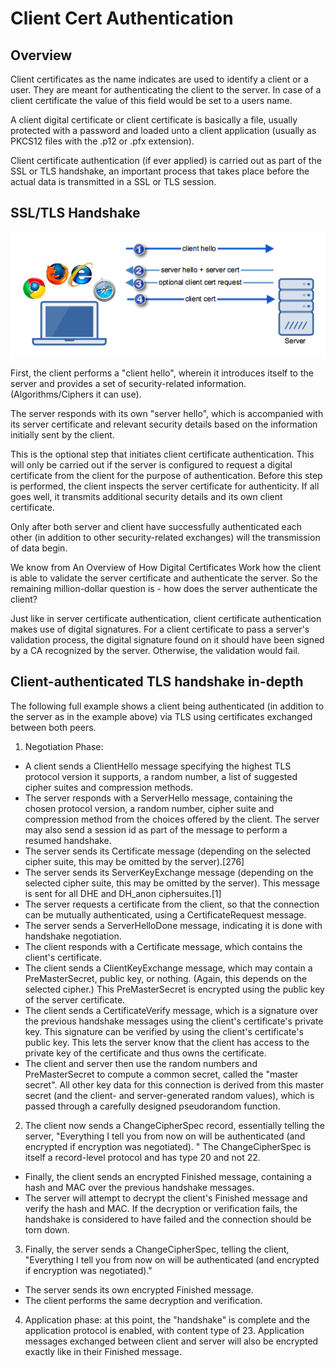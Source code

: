 # Client Cert Authentication
## Overview
Client certificates as the name indicates are used to identify a client or a user. They are meant for authenticating the client to the server. In case of a client certificate the value of this field would be set to a users name.

A client digital certificate or client certificate is basically a file, usually protected with a password and loaded unto a client application (usually as PKCS12 files with the .p12 or .pfx extension).

Client certificate authentication (if ever applied) is carried out as part of the SSL or TLS handshake, an important process that takes place before the actual data is transmitted in a SSL or TLS session.

## SSL/TLS Handshake
![alt text](./assets/ssl_tls_handshake.png)

First, the client performs a "client hello", wherein it introduces itself to the server and provides a set of security-related information. (Algorithms/Ciphers it can use).

The server responds with its own "server hello", which is accompanied with its server certificate and relevant security details based on the information initially sent by the client.

This is the optional step that initiates client certificate authentication. This will only be carried out if the server is configured to request a digital certificate from the client for the purpose of authentication.
Before this step is performed, the client inspects the server certificate for authenticity. If all goes well, it transmits additional security details and its own client certificate.

Only after both server and client have successfully authenticated each other (in addition to other security-related exchanges) will the transmission of data begin.

We know from An Overview of How Digital Certificates Work how the client is able to validate the server certificate and authenticate the server. So the remaining million-dollar question is - how does the server authenticate the client?

Just like in server certificate authentication, client certificate authentication makes use of digital signatures. For a client certificate to pass a server's validation process, the digital signature found on it should have been signed by a CA recognized by the server. Otherwise, the validation would fail.

## Client-authenticated TLS handshake in-depth
The following full example shows a client being authenticated (in addition to the server as in the example above) via TLS using certificates exchanged between both peers.

1. Negotiation Phase:
  * A client sends a ClientHello message specifying the highest TLS protocol version it supports, a random number, a list of suggested cipher suites and compression methods.
  * The server responds with a ServerHello message, containing the chosen protocol version, a random number, cipher suite and compression method from the choices offered by the client. The server may also send a session id as part of the message to perform a resumed handshake.
  * The server sends its Certificate message (depending on the selected cipher suite, this may be omitted by the server).[276]
  * The server sends its ServerKeyExchange message (depending on the selected cipher suite, this may be omitted by the server). This message is sent for all DHE and DH_anon ciphersuites.[1]
  * The server requests a certificate from the client, so that the connection can be mutually authenticated, using a CertificateRequest message.
  * The server sends a ServerHelloDone message, indicating it is done with handshake negotiation.
  * The client responds with a Certificate message, which contains the client's certificate.
  * The client sends a ClientKeyExchange message, which may contain a PreMasterSecret, public key, or nothing. (Again, this depends on the selected cipher.) This PreMasterSecret is encrypted using the public key of the server certificate.
  * The client sends a CertificateVerify message, which is a signature over the previous handshake messages using the client's certificate's private key. This signature can be verified by using the client's certificate's public key. This lets the server know that the client has access to the private key of the certificate and thus owns the certificate.
  * The client and server then use the random numbers and PreMasterSecret to compute a common secret, called the "master secret". All other key data for this connection is derived from this master secret (and the client- and server-generated random values), which is passed through a carefully designed pseudorandom function.

2. The client now sends a ChangeCipherSpec record, essentially telling the server, "Everything I tell you from now on will be authenticated (and encrypted if encryption was negotiated). " The ChangeCipherSpec is itself a record-level protocol and has type 20 and not 22.
  * Finally, the client sends an encrypted Finished message, containing a hash and MAC over the previous handshake messages.
  * The server will attempt to decrypt the client's Finished message and verify the hash and MAC. If the decryption or verification fails, the handshake is considered to have failed and the connection should be torn down.

3. Finally, the server sends a ChangeCipherSpec, telling the client, "Everything I tell you from now on will be authenticated (and encrypted if encryption was negotiated)."
  * The server sends its own encrypted Finished message.
  * The client performs the same decryption and verification.

4. Application phase: at this point, the "handshake" is complete and the application protocol is enabled, with content type of 23. Application messages exchanged between client and server will also be encrypted exactly like in their Finished message.

